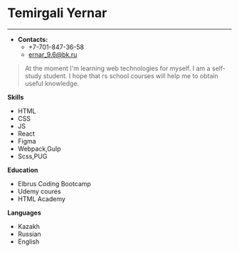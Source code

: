 # Temirgali Yernar
***
* __Contacts:__
    * +7-701-847-36-58
    * ernar_9.6@bk.ru

> At the moment I'm learning web technologies for myself. I am a self-study student. I hope that  rs school courses will help me to obtain useful knowledge.

__Skills__
* HTML
* CSS
* JS
* React
* Figma
* Webpack,Gulp 
* Scss,PUG

__Education__
* Elbrus Coding Bootcamp
* Udemy coures
* HTML Academy

__Languages__

* Kazakh
* Russian
* English
